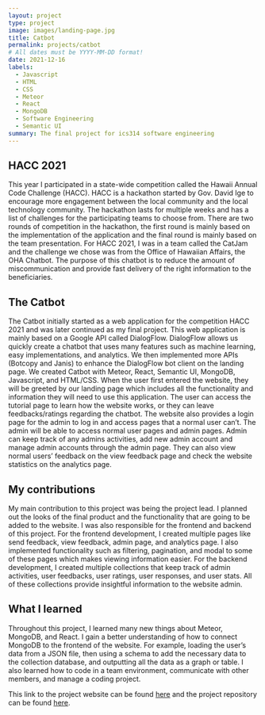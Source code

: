 ```yaml
---
layout: project
type: project
image: images/landing-page.jpg
title: Catbot
permalink: projects/catbot
# All dates must be YYYY-MM-DD format!
date: 2021-12-16
labels:
  - Javascript
  - HTML
  - CSS
  - Meteor
  - React
  - MongoDB
  - Software Engineering
  - Semantic UI
summary: The final project for ics314 software engineering
---
```

## HACC 2021
This year I participated in a state-wide competition called the Hawaii Annual Code Challenge (HACC). HACC is a hackathon started by Gov. David Ige to encourage more engagement between the local community and the local technology community. The hackathon lasts for multiple weeks and has a list of challenges for the participating teams to choose from. There are two rounds of competition in the hackathon, the first round is mainly based on the implementation of the application and the final round is mainly based on the team presentation.
For HACC 2021, I was in a team called the CatJam and the challenge we chose was from the Office of Hawaiian Affairs, the OHA Chatbot. The purpose of this chatbot is to reduce the amount of miscommunication and provide fast delivery of the right information to the beneficiaries. 

## The Catbot
The Catbot initially started as a web application for the competition HACC 2021 and was later continued as my final project. This web application is mainly based on a Google API called DialogFlow. DialogFlow allows us quickly create a chatbot that uses many features such as machine learning, easy implementations, and analytics. We then implemented more APIs (Botcopy and Janis) to enhance the DialogFlow bot client on the landing page. We created Catbot with Meteor, React, Semantic UI,  MongoDB, Javascript, and HTML/CSS.  When the user first entered the website, they will be greeted by our landing page which includes all the functionality and information they will need to use this application. The user can access the tutorial page to learn how the website works, or they can leave feedbacks/ratings regarding the chatbot. The website also provides a login page for the admin to log in and access pages that a normal user can’t. The admin will be able to access normal user pages and admin pages. Admin can keep track of any admins activities, add new admin account and manage admin accounts through the admin page. They can also view normal users’ feedback on the view feedback page and check the website statistics on the analytics page. 

## My contributions
My main contribution to this project was being the project lead. I planned out the looks of the final product and the functionality that are going to be added to the website. I was also responsible for the frontend and backend of this project. For the frontend development, I created multiple pages like send feedback, view feedback, admin page, and analytics page. I also implemented functionality such as filtering, pagination, and modal to some of these pages which makes viewing information easier. For the backend development, I created multiple collections that keep track of admin activities, user feedbacks, user ratings, user responses, and user stats. All of these collections provide insightful information to the website admin. 

## What I learned
Throughout this project, I learned many new things about Meteor, MongoDB, and React. I gain a better understanding of how to connect MongoDB to the frontend of the website. For example, loading the user’s data from a JSON file, then using a schema to add the necessary data to the collection database, and outputting all the data as a graph or table. I also learned how to code in a team environment, communicate with other members, and manage a coding project.

This link to the project website can be found [here](catjams.github.io/) and the project repository can be found [here](https://github.com/catjams/catbot).
